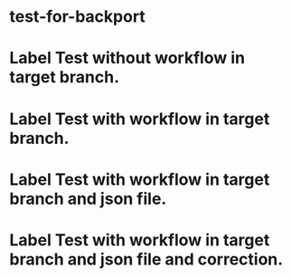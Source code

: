# test-for-backport

# Label Test without workflow in target branch.

# Label Test with workflow in target branch.

# Label Test with workflow in target branch and json file.

# Label Test with workflow in target branch and json file and correction.
